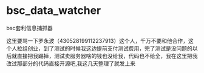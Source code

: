 # bsc_data_watcher
bsc套利信息捕抓器

这里要骂一下罗永波（430528199112237913）这个人，千万不要和他合作，这个人拉组创业，到了测试的时候我这边提前支付测试费用，完了测试是没问题的以后就直接把我踢掉，测试卖服务器啥的钱也没给我，代码也不给全，我在这里把我改过那部分的代码直接开源吧,我这几天整理了就发上来

